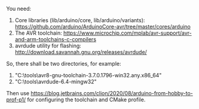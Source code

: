 You need:

1. Core libraries (lib/arduino/core, lib/arduino/variants): https://github.com/arduino/ArduinoCore-avr/tree/master/cores/arduino
1. The AVR toolchain: https://www.microchip.com/mplab/avr-support/avr-and-arm-toolchains-c-compilers
1. avrdude utility for flashing: http://download.savannah.gnu.org/releases/avrdude/

So, there shall be two directories, for example:

1. "C:\tools\avr8-gnu-toolchain-3.7.0.1796-win32.any.x86_64"
1. "C:\tools\avrdude-6.4-mingw32"

Then use https://blog.jetbrains.com/clion/2020/08/arduino-from-hobby-to-prof-p1/ for configuring the toolchain and
CMake profile.